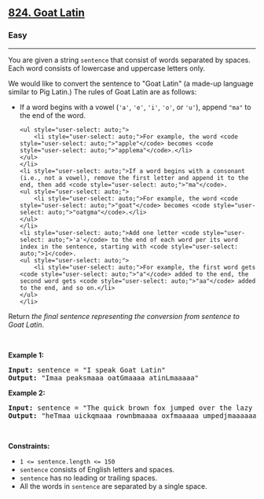 <h2><a href="https://leetcode.com/problems/goat-latin/">824. Goat Latin</a></h2><h3>Easy</h3><hr><div style="user-select: auto;"><p style="user-select: auto;">You are given a string <code style="user-select: auto;">sentence</code> that consist of words separated by spaces. Each word consists of lowercase and uppercase letters only.</p>

<p style="user-select: auto;">We would like to convert the sentence to "Goat Latin" (a made-up language similar to Pig Latin.) The rules of Goat Latin are as follows:</p>

<ul style="user-select: auto;">
	<li style="user-select: auto;">If a word begins with a vowel (<code style="user-select: auto;">'a'</code>, <code style="user-select: auto;">'e'</code>, <code style="user-select: auto;">'i'</code>, <code style="user-select: auto;">'o'</code>, or <code style="user-select: auto;">'u'</code>), append <code style="user-select: auto;">"ma"</code> to the end of the word.

	<ul style="user-select: auto;">
		<li style="user-select: auto;">For example, the word <code style="user-select: auto;">"apple"</code> becomes <code style="user-select: auto;">"applema"</code>.</li>
	</ul>
	</li>
	<li style="user-select: auto;">If a word begins with a consonant (i.e., not a vowel), remove the first letter and append it to the end, then add <code style="user-select: auto;">"ma"</code>.
	<ul style="user-select: auto;">
		<li style="user-select: auto;">For example, the word <code style="user-select: auto;">"goat"</code> becomes <code style="user-select: auto;">"oatgma"</code>.</li>
	</ul>
	</li>
	<li style="user-select: auto;">Add one letter <code style="user-select: auto;">'a'</code> to the end of each word per its word index in the sentence, starting with <code style="user-select: auto;">1</code>.
	<ul style="user-select: auto;">
		<li style="user-select: auto;">For example, the first word gets <code style="user-select: auto;">"a"</code> added to the end, the second word gets <code style="user-select: auto;">"aa"</code> added to the end, and so on.</li>
	</ul>
	</li>
</ul>

<p style="user-select: auto;">Return<em style="user-select: auto;"> the final sentence representing the conversion from sentence to Goat Latin</em>.</p>

<p style="user-select: auto;">&nbsp;</p>
<p style="user-select: auto;"><strong style="user-select: auto;">Example 1:</strong></p>
<pre style="user-select: auto;"><strong style="user-select: auto;">Input:</strong> sentence = "I speak Goat Latin"
<strong style="user-select: auto;">Output:</strong> "Imaa peaksmaaa oatGmaaaa atinLmaaaaa"
</pre><p style="user-select: auto;"><strong style="user-select: auto;">Example 2:</strong></p>
<pre style="user-select: auto;"><strong style="user-select: auto;">Input:</strong> sentence = "The quick brown fox jumped over the lazy dog"
<strong style="user-select: auto;">Output:</strong> "heTmaa uickqmaaa rownbmaaaa oxfmaaaaa umpedjmaaaaaa overmaaaaaaa hetmaaaaaaaa azylmaaaaaaaaa ogdmaaaaaaaaaa"
</pre>
<p style="user-select: auto;">&nbsp;</p>
<p style="user-select: auto;"><strong style="user-select: auto;">Constraints:</strong></p>

<ul style="user-select: auto;">
	<li style="user-select: auto;"><code style="user-select: auto;">1 &lt;= sentence.length &lt;= 150</code></li>
	<li style="user-select: auto;"><code style="user-select: auto;">sentence</code> consists of English letters and spaces.</li>
	<li style="user-select: auto;"><code style="user-select: auto;">sentence</code> has no leading or trailing spaces.</li>
	<li style="user-select: auto;">All the words in <code style="user-select: auto;">sentence</code> are separated by a single space.</li>
</ul>
</div>